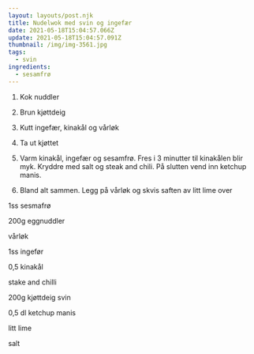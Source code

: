 ```yaml
---
layout: layouts/post.njk
title: Nudelwok med svin og ingefær
date: 2021-05-18T15:04:57.066Z
update: 2021-05-18T15:04:57.091Z
thumbnail: /img/img-3561.jpg
tags:
  - svin
ingredients:
  - sesamfrø
---
```

1. Kok nuddler

2. Brun kjøttdeig

3. Kutt ingefær, kinakål og vårløk

4. Ta ut kjøttet

5. Varm kinakål, ingefær og sesamfrø. Fres i 3 minutter til kinakålen blir myk. Kryddre med salt og steak and chili. På slutten vend inn ketchup manis.

6. Bland alt sammen. Legg på vårløk og skvis saften av litt lime over



1ss sesmafrø

200g eggnuddler

vårløk

1ss ingefør

0,5 kinakål

stake and chilli

200g kjøttdeig svin

0,5 dl ketchup manis

litt lime

salt